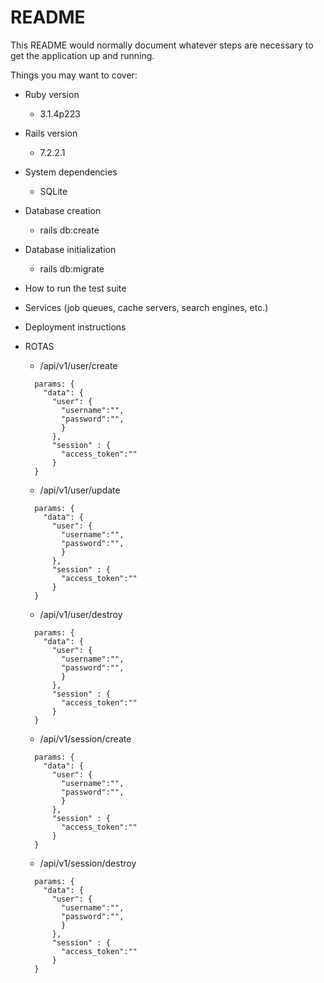 # README

This README would normally document whatever steps are necessary to get the
application up and running.

Things you may want to cover:

* Ruby version 
    - 3.1.4p223

* Rails version
    - 7.2.2.1 

* System dependencies
    - SQLite

* Database creation
    - rails db:create

* Database initialization
    - rails db:migrate

* How to run the test suite

* Services (job queues, cache servers, search engines, etc.)

* Deployment instructions

* ROTAS
  - /api/v1/user/create
  ```
    params: { 
      "data": { 
        "user": {
          "username":"",
          "password":"",
          }
        },
        "session" : {
          "access_token":""
        }
    }
  ```
  - /api/v1/user/update
  ```
    params: { 
      "data": { 
        "user": {
          "username":"",
          "password":"",
          }
        },
        "session" : {
          "access_token":""
        }
    }
  ```
  - /api/v1/user/destroy
  ```
    params: { 
      "data": { 
        "user": {
          "username":"",
          "password":"",
          }
        },
        "session" : {
          "access_token":""
        }
    }
  ```
  - /api/v1/session/create
  ```
    params: { 
      "data": { 
        "user": {
          "username":"",
          "password":"",
          }
        },
        "session" : {
          "access_token":""
        }
    }
  ```
  - /api/v1/session/destroy
  ```
    params: { 
      "data": { 
        "user": {
          "username":"",
          "password":"",
          }
        },
        "session" : {
          "access_token":""
        }
    }
  ```
